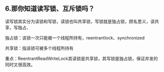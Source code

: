 ## 6.那你知道读写锁、互斥锁吗？

读写锁其实分为读锁和写锁，读锁也叫共享锁，写锁就是独占锁，顾名思义，读共享，写独占、

独占锁：该锁一次只能被一个线程所持有，reentrantlock、synchronized

共享锁：指该锁可被多个线程所持有

重点：ReentrantReadWriteLock其读锁是共享锁，其写锁是独占锁，保证并发的同时又很高效。


